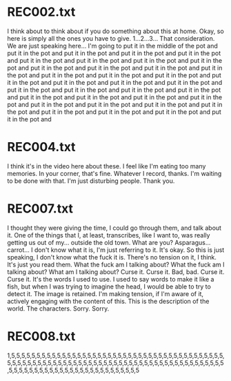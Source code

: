 
# REC002.txt
I think about to think about if you do something about this at home.
Okay, so here is simply all the ones you have to give.
1...2...3...
That consideration.
We are just speaking here...
I'm going to put it in the middle of the pot and put it in the pot and put it in the pot and put it in the pot and put it in the pot and put it in the pot and put it in the pot and put it in the pot and put it in the pot and put it in the pot and put it in the pot and put it in the pot and put it in the pot and put it in the pot and put it in the pot and put it in the pot and put it in the pot and put it in the pot and put it in the pot and put it in the pot and put it in the pot and put it in the pot and put it in the pot and put it in the pot and put it in the pot and put it in the pot and put it in the pot and put it in the pot and put it in the pot and put it in the pot and put it in the pot and put it in the pot and put it in the pot and put it in the pot and put it in the pot and put it in the pot and


# REC004.txt
I think it's in the video here about these.
I feel like I'm eating too many memories.
In your corner, that's fine.
Whatever I record, thanks.
I'm waiting to be done with that.
I'm just disturbing people.
Thank you.


# REC007.txt
I thought they were giving the time, I could go through them, and talk about it.
One of the things that I, at least, transcribes, like I want to,
was really getting us out of my...
outside the old town.
What are you?
Asparagus...
carrot...
I don't know what it is, I'm just referring to it.
It's okay.
So this is just speaking, I don't know what the fuck it is.
There's no tension on it, I think.
It's just you read them.
What the fuck am I talking about?
What the fuck am I talking about?
What am I talking about?
Curse it.
Curse it.
Bad, bad.
Curse it.
Curse it.
It's the words I used to use.
I used to say words to make it like a fish,
but when I was trying to imagine the head,
I would be able to try to detect it.
The image is retained.
I'm making tension, if I'm aware of it,
actively engaging with the content of this.
This is the description of the world.
The characters.
Sorry.
Sorry.


# REC008.txt
1,5,5,5,5,5,5,5,5,5,5,5,5,5,5,5,5,5,5,5,5,5,5,5,5,5,5,5,5,5,5,5,5,5,5,5,5,5,5,5,5,5,5,5,5,5,5,5,5,5,5,5,5,5,5,5,5,5,5,5,5,5,5,5,5,5,5,5,5,5,5,5,5,5,5,5,5,5,5,5,5,5,5,5,5,5,5,5,5,5,5,5,5,5,5,5,5,5,5,5,5,5,5,5,5,5,5,5,5,5,5,5

